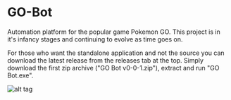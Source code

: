 # GO-Bot
Automation platform for the popular game Pokemon GO. This project is in it's infancy stages and continuing to evolve as time goes on.

For those who want the standalone application and not the source you can download the latest release from the releases tab at the top. Simply download the first zip archive ("GO Bot v0-0-1.zip"), extract and run "GO Bot.exe".

![alt tag](https://i.gyazo.com/a67e44a1d45bf23d9a57e80104ddf7e8.png)

